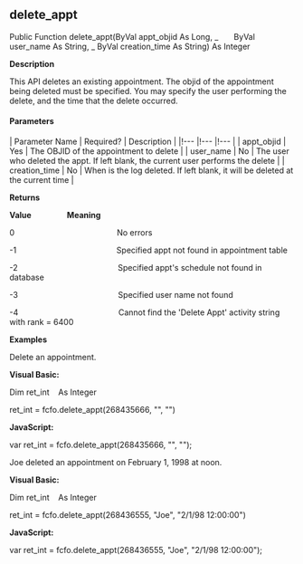 delete_appt
-----------

Public Function delete_appt(ByVal appt_objid As Long, _
      ByVal user_name As String, _
ByVal creation_time As String) As Integer

**Description**

This API deletes an existing appointment. The objid of the appointment being deleted must be specified. You may specify the user performing the delete, and the time that the delete occurred.

#### Parameters

| Parameter Name | Required? | Description |
|!--- |!--- |!--- |
| appt_objid | Yes | The OBJID of the appointment to delete |
| user_name | No | The user who deleted the appt. If left blank, the current user performs the delete |
| creation_time | No | When is the log deleted. If left blank, it will be deleted at the current time |

**Returns**

**Value**                **Meaning**

0                                              No errors

-1                                             Specified appt not found in appointment table

-2                                             Specified appt's schedule not found in database

-3                                             Specified user name not found

-4                                             Cannot find the 'Delete Appt' activity string with rank = 6400

**Examples**

 Delete an appointment.

**Visual Basic:**

Dim ret_int    As Integer

ret_int = fcfo.delete_appt(268435666, "", "")

**JavaScript:**

var ret_int = fcfo.delete_appt(268435666, "", "");

 Joe deleted an appointment on February 1, 1998 at noon.

**Visual Basic:**

Dim ret_int    As Integer

ret_int = fcfo.delete_appt(268436555, "Joe", "2/1/98 12:00:00")

**JavaScript:**

var ret_int = fcfo.delete_appt(268436555, "Joe", "2/1/98 12:00:00");